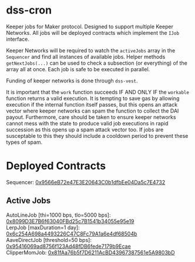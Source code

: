 # dss-cron

Keeper jobs for Maker protocol. Designed to support multiple Keeper Networks. All jobs will be deployed contracts which implement the `IJob` interface.

Keeper Networks will be required to watch the `activeJobs` array in the `Sequencer` and find all instances of available jobs. Helper methods `getNextJobs(...)` can be used to check a subsection (or everything) of the array all at once. Each job is safe to be executed in parallel.

Funding of keeper networks is done through `dss-vest`.

It is important that the `work` function succeeds IF AND ONLY IF the `workable` function returns a valid execution. It is tempting to save gas by allowing execution if the internal function itself passes, but this opens an attack vector where keeper networks can spam the function to collect the DAI payout. Furthermore, care should be taken to ensure keeper networks cannot mess with the state to produce valid job executions in rapid succession as this opens up a spam attack vector too. If jobs are susceptable to this they should include a cooldown period to prevent these types of spam.

# Deployed Contracts

Sequencer: [0x9566eB72e47E3E20643C0b1dfbEe04Da5c7E4732](https://etherscan.io/address/0x9566eB72e47E3E20643C0b1dfbEe04Da5c7E4732#code)  

## Active Jobs

AutoLineJob [thi=1000 bps, tlo=5000 bps]: [0x8099D3E7B6f63040FBd25c7B1541b34055e95e19](https://etherscan.io/address/0x8099D3E7B6f63040FBd25c7B1541b34055e95e19#code)  
LerpJob [maxDuration=1 day]: [0x6c254A698a4493226C47C8Fc79A1a6e4df68504b](https://etherscan.io/address/0x6c254A698a4493226C47C8Fc79A1a6e4df68504b#code)  
AaveDirectJob [threshold=50 bps]: [0x95416069ad8756f123Ad48fDB6fede7179b9Ecae](https://etherscan.io/address/0x95416069ad8756f123Ad48fDB6fede7179b9Ecae#code)  
ClipperMomJob: [0x81fAa76b5f7D6211AcBD43967387561e5A9803bD](https://etherscan.io/address/0x81fAa76b5f7D6211AcBD43967387561e5A9803bD#code)  
